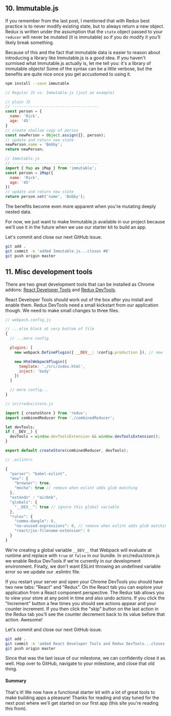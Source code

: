 ## 10. Immutable.js
If you remember from the last post, I mentioned that with Redux best practice is to never modify existing state, but to always return a new object.  Redux is written under the assumption that the `state` object passed to your `reducer` will never be mutated (it is immutable) so if you do modify it you'll likely break something.

Because of this and the fact that immutable data is easier to reason about introducing a library like Immutable.js is a good idea.  If you haven't surmised what Immutable.js actually is, let me tell you: it's a library of immutable objects!  Some of the syntax can be a little verbose, but the benefits are quite nice once you get accustomed to using it.

```bash
npm install --save immutable
```

```javascript
// Regular JS vs. Immutable.js (just an example)

// plain JS
// --------------------------------------
const person = {
  name: 'Rick',
  age: '45'
}
// create shallow copy of person
const newPerson = Object.assign({}, person);
// update and return new state
newPerson.name = 'Bobby';
return newPerson;

// Immutable.js
// --------------------------------------
import { Map as iMap } from 'immutable';
const person = iMap({
  name: 'Rick',
  age: '45'
})
// update and return new state
return person.set('name', 'Bobby');

```

The benefits become even more apparent when you're mutating deeply nested data.

For now, we just want to make Immutable.js available in our project because we'll use it in the future when we use our starter kit to build an app.

Let's commit and close our next GitHub issue.

```bash
git add .
git commit -m 'added Immutable.js...closes #8'
git push origin master
```

## 11. Misc development tools
There are two great development tools that can be installed as Chrome addons: [React Developer Tools](https://chrome.google.com/webstore/detail/react-developer-tools/fmkadmapgofadopljbjfkapdkoienihi?hl=en) and [Redux DevTools](https://chrome.google.com/webstore/detail/redux-devtools/lmhkpmbekcpmknklioeibfkpmmfibljd?hl=en).

React Developer Tools should work out of the box after you install and enable them.  Redux DevTools need a small kickstart from our application though.  We need to make small changes to three files.  

```javascript
// webpack.config.js

// ...else block at very bottom of file
{
  // ...more config

  plugins: [
    new webpack.DefinePlugin({ __DEV__: !config.production }), // new

    new HtmlWebpackPlugin({
      template: './src/index.html',
      inject: 'body'
    })
  ]

  // more config...
}

```

```javascript
// src/redux/store.js

import { createStore } from 'redux';
import combinedReducer from './combinedReducer';

let devTools;
if (__DEV__) {
  devTools = window.devToolsExtension && window.devToolsExtension();
}

export default createStore(combinedReducer, devTools);

```

```javascript
// .eslintrc

{
  "parser": "babel-eslint",
  "env": {
    "browser": true,
    "mocha": true // remove when eslint adds glob matching
  },
  "extends" : "airbnb",
  "globals": {
    "__DEV__": true // ignore this global variable
  },
  "rules": {
    "comma-dangle": 0,
    "no-unused-expressions": 0, // remove when eslint adds glob matching
    "react/jsx-filename-extension": 0
  }
}
```

We're creating a global variable `__DEV__` that Webpack will evaluate at runtime and replace with `true` or `false` in our bundle.  In src/redux/store.js we enable Redux DevTools if we're currently in our development environment.  Finally, we don't want ESLint throwing an undefined variable error so we update our .eslintrc file.

If you restart your server and open your Chrome DevTools you should have two new tabs: "React" and "Redux".  On the React tab you can explore your application from a React component perspective.  The Redux tab allows you to view your store at any point in time and also undo actions.  If you click the "Increment" button a few times you should see actions appear and your counter increment.  If you then click the "skip" button on the last action in the Redux tab you'll see the counter decrement back to its value before that action.  Awesome!

Let's commit and close our next GitHub issue.

```bash
git add .
git commit -m 'added React Developer Tools and Redux DevTools...closes #9'
git push origin master
```

Since that was the last issue of our milestone, we can confidently close it as well.  Hop over to GitHub, navigate to your milestone, and close that old thing.

#### Summary
That's it!  We now have a functional starter kit with a lot of great tools to make building apps a pleasure!  Thanks for reading and stay tuned for the next post where we'll get started on our first app (this site you're reading this from).
